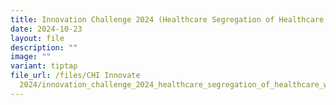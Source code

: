 ```yaml
---
title: Innovation Challenge 2024 (Healthcare Segregation of Healthcare waste in ICU)
date: 2024-10-23
layout: file
description: ""
image: ""
variant: tiptap
file_url: /files/CHI Innovate
  2024/innovation_challenge_2024_healthcare_segregation_of_healthcare_waste_in_icu.pdf
---
```

